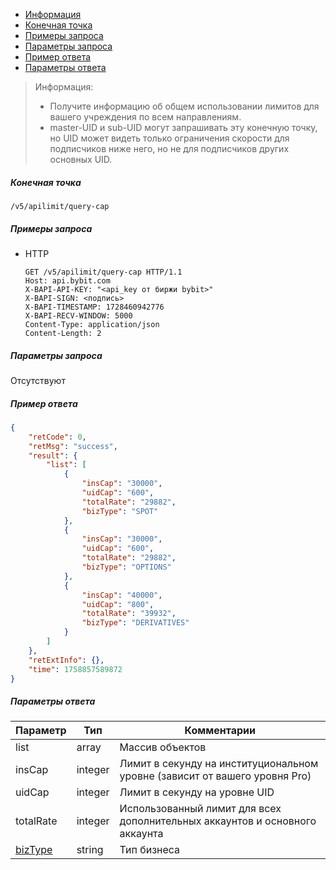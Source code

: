 - [Информация](#информация)
- [Конечная точка](#конечная-точка)
- [Примеры запроса](#примеры-запроса)
- [Параметры запроса](#параметры-запроса)
- [Пример ответа](#пример-ответа)
- [Параметры ответа](#параметры-ответа)

<a id="информация"></a>

>Информация:
>
>- Получите информацию об общем использовании лимитов для вашего учреждения по всем направлениям.
>- master-UID и sub-UID могут запрашивать эту конечную точку, но UID может видеть только ограничения
> скорости для подписчиков ниже него, но не для подписчиков других основных UID.

<a id="конечная-точка"></a>

##### Конечная точка

`/v5/apilimit/query-cap`

<a id="примеры-запроса"></a>

##### Примеры запроса

- HTTP

  ```http
  GET /v5/apilimit/query-cap HTTP/1.1
  Host: api.bybit.com
  X-BAPI-API-KEY: "<api_key от биржи bybit>"
  X-BAPI-SIGN: <подпись>
  X-BAPI-TIMESTAMP: 1728460942776
  X-BAPI-RECV-WINDOW: 5000
  Content-Type: application/json
  Content-Length: 2
  ```

<a id="параметры-запроса"></a>

##### Параметры запроса

Отсутствуют

<a id="пример-ответа"></a>

##### Пример ответа

```json
{
    "retCode": 0,
    "retMsg": "success",
    "result": {
        "list": [
            {
                "insCap": "30000",
                "uidCap": "600",
                "totalRate": "29882",
                "bizType": "SPOT"
            },
            {
                "insCap": "30000",
                "uidCap": "600",
                "totalRate": "29882",
                "bizType": "OPTIONS"
            },
            {
                "insCap": "40000",
                "uidCap": "800",
                "totalRate": "39932",
                "bizType": "DERIVATIVES"
            }
        ]
    },
    "retExtInfo": {},
    "time": 1758857589872
}
```

<a id="параметры-ответа"></a>

##### Параметры ответа

|Параметр                                                               |Тип       |Комментарии                                                                                |
|-----------------------------------------------------------------------|----------|-------------------------------------------------------------------------------------------|
|list                                                                   |array     |Массив объектов                                                                                     |
|insCap                                                                 |integer   |Лимит в секунду на институциональном уровне (зависит от вашего уровня Pro)                 |
|uidCap                                                                 |integer   |Лимит в секунду на уровне UID                                                              |
|totalRate                                                              |integer   |Использованный лимит для всех дополнительных аккаунтов и основного аккаунта                |
|[bizType](<19.Определения значений в запросах и ответах.md#bizType>)   |string    |Тип бизнеса                                                                                |
